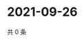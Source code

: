# 2021-09-26

共 0 条

<!-- BEGIN WEIBO -->
<!-- 最后更新时间 Sun Sep 26 2021 21:16:00 GMT+0800 (China Standard Time) -->

<!-- END WEIBO -->
